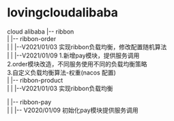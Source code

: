 # lovingcloudalibaba
cloud alibaba
|-- ribbon  
|   |-- ribbon-order  
|   |   |--V2021/01/03 实现ribbon负载均衡，修改配置随机算法  
|   |   |--V2021/01/09 1.新增pay模块，提供服务调用  
                       2.order模块改造，不同服务使用不同的负载均衡策略  
                       3.自定义负载均衡算法-权重(nacos 配置)  
|   |-- ribbon-product  
|   |   |--V2021/01/03 实现ribbon负载均衡  

|   |-- ribbon-pay  
|   |   |-- V2020/01/09 初始化pay模块提供服务调用  


